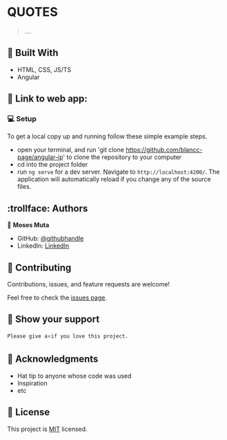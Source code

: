 # QUOTES

> ....

## :hammer: Built With

- HTML, CSS, JS/TS
- Angular

## :link: Link to web app:

<link to webpage>

### :computer: Setup
To get a local copy up and running follow these simple example steps.

- open your terminal, and run 'git clone https://github.com/blancc-page/angular-ip' to clone the repository to your computer  
- cd into the project folder
- run `ng serve` for a dev server. Navigate to `http://localhost:4200/`. The application will automatically reload if you change any of the source files.


## :trollface: Authors

👤 **Moses Muta**

- GitHub: [@githubhandle](https://github.com/blancc-page)
- LinkedIn: [LinkedIn](<linkedIn link>)


## 🤝 Contributing

Contributions, issues, and feature requests are welcome!

Feel free to check the [issues page](../../issues/).

## :muscle: Show your support

    Please give a⭐️if you love this project.
## :raised_hands: Acknowledgments

- Hat tip to anyone whose code was used
- Inspiration
- etc

## 📝 License

This project is [MIT](./MIT.md) licensed.
